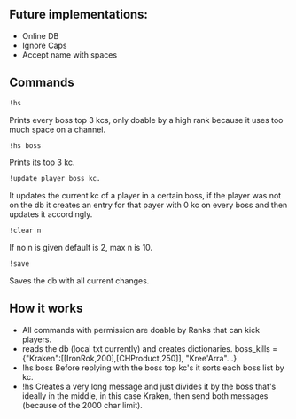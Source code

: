 ## Future implementations:
  * Online DB
  * Ignore Caps
  * Accept name with spaces


## Commands
```bash
!hs
```
Prints every boss top 3 kcs, only doable by a high rank because it uses too much space on a channel.
```bash
!hs boss
```
Prints its top 3 kc.
```bash
!update player boss kc.
```
It updates the current kc of a player in a certain boss, if the player was not on the db
it creates an entry for that payer with 0 kc on every boss and then updates it accordingly.
```bash
!clear n
```
If no n is given default is 2, max n is 10.
```bash
!save
```
Saves the db with all current changes.


## How it works
 * All commands with permission are doable by Ranks that can kick players.
 * reads the db (local txt currently) and creates dictionaries.
   boss_kills = {"Kraken":[[IronRok,200],[CHProduct,250]], "Kree'Arra"...}
 * !hs boss
  Before replying with the boss top kc's it sorts each boss list by kc.
 * !hs
   Creates a very long message and just divides it by the boss that's ideally
  in the middle, in this case Kraken, then send both messages (because of the 2000 char limit).
